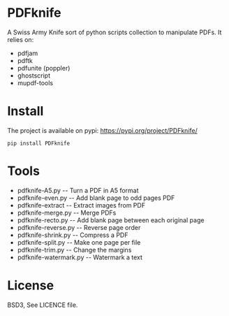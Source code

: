 # PDFknife

A Swiss Army Knife sort of python scripts collection to manipulate PDFs. It relies on:

* pdfjam
* pdftk
* pdfunite (poppler)
* ghostscript
* mupdf-tools


# Install


The project is available on pypi: https://pypi.org/project/PDFknife/

    pip install PDFknife


# Tools

* pdfknife-A5.py -- Turn a PDF in A5 format
* pdfknife-even.py -- Add blank page to odd pages PDF
* pdfknife-extract -- Extract images from PDF
* pdfknife-merge.py -- Merge PDFs
* pdfknife-recto.py -- Add blank page between each original page
* pdfknife-reverse.py -- Reverse page order
* pdfknife-shrink.py -- Compress a PDF
* pdfknife-split.py -- Make one page per file
* pdfknife-trim.py -- Change the margins
* pdfknife-watermark.py -- Watermark a text

# License

BSD3, See LICENCE file.

